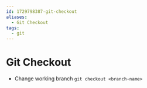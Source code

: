 ```yaml
---
id: 1729798387-git-checkout
aliases:
  - Git Checkout
tags:
  - git
---
```


# Git Checkout

- Change working branch `git checkout <branch-name>`
